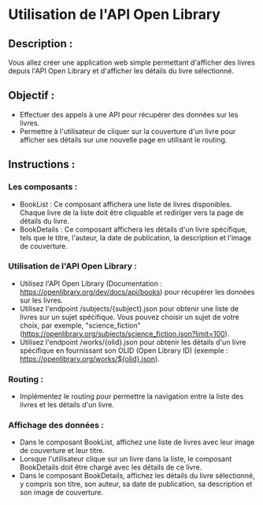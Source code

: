 # Utilisation de l'API Open Library

## Description :

Vous allez créer une application web simple permettant d'afficher des livres depuis l'API Open Library et d'afficher les détails du livre sélectionné.

## Objectif :

- Effectuer des appels à une API pour récupérer des données sur les livres.
- Permettre à l'utilisateur de cliquer sur la couverture d'un livre pour afficher ses détails sur une nouvelle page en utilisant le routing.

## Instructions :

### Les composants :

- BookList : Ce composant affichera une liste de livres disponibles. Chaque livre de la liste doit être cliquable et rediriger vers la page de détails du livre.
- BookDetails : Ce composant affichera les détails d'un livre spécifique, tels que le titre, l'auteur, la date de publication, la description et l'image de couverture.

### Utilisation de l'API Open Library :

- Utilisez l'API Open Library (Documentation : https://openlibrary.org/dev/docs/api/books) pour récupérer les données sur les livres.
- Utilisez l'endpoint /subjects/{subject}.json pour obtenir une liste de livres sur un sujet spécifique. Vous pouvez choisir un sujet de votre choix, par exemple, "science_fiction" (https://openlibrary.org/subjects/science_fiction.json?limit=100).
- Utilisez l'endpoint /works/{olid}.json pour obtenir les détails d'un livre spécifique en fournissant son OLID (Open Library ID) (exemple : https://openlibrary.org/works/${olid}.json).

### Routing :

- Implémentez le routing pour permettre la navigation entre la liste des livres et les détails d'un livre.

### Affichage des données :

- Dans le composant BookList, affichez une liste de livres avec leur image de couverture et leur titre.
- Lorsque l'utilisateur clique sur un livre dans la liste, le composant BookDetails doit être chargé avec les détails de ce livre.
- Dans le composant BookDetails, affichez les détails du livre sélectionné, y compris son titre, son auteur, sa date de publication, sa description et son image de couverture.